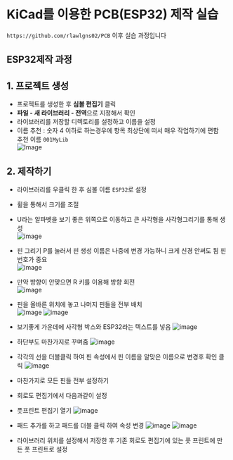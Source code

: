 # KiCad를 이용한 PCB(ESP32) 제작 실습
`https://github.com/rlawlgns02/PCB` 이후 실습 과정입니다
## ESP32제작 과정
## 1. 프로젝트 생성
- 프로젝트를 생성한 후 **심볼 편집기** 클릭
- **파일 - 새 라이브러리 - 전역**으로 지정해서 확인
- 라이브러리를 저장할 디렉토리를 설정하고 이름을 설정
- 이름 추천 : 숫자 4 이하로 하는경우에 항목 최상단에 떠서 매우 작업하기에 편함<br>
추천 이름 `001MyLib`<br>
![Image](https://github.com/user-attachments/assets/b4e20849-403e-42fe-a7a8-4c9e4dc9cb47)

## 2. 제작하기
- 라이브러리를 우클릭 한 후 심볼 이름 `ESP32`로 설정
- 휠을 통해서 크기를 조절

- U라는 알파벳을 보기 좋은 위쪽으로 이동하고 큰 사각형을 사각형그리기를 통해 생성<br>
![image](https://github.com/user-attachments/assets/1e4dca65-fd60-4aec-9c26-a5158bca0ee1)

- 핀 그리기 P를 눌러서 핀 생성 이름은 나중에 변경 가능하니 크게 신경 안써도 됨 핀 번호가 중요<br>
![image](https://github.com/user-attachments/assets/206eef7e-85b1-4227-a95b-92d4e4f3ed34)
- 만약 방향이 안맞으면 R 키를 이용해 방향 회전<br>
![image](https://github.com/user-attachments/assets/c0134b70-8412-43d8-9ee0-3cbf98d4ee4f)
- 핀을 올바른 위치에 놓고 나머지 핀들을 전부 배치<br>
![image](https://github.com/user-attachments/assets/65c18e87-21cf-43a3-a72f-0c27309ff8b4)
![image](https://github.com/user-attachments/assets/51b0a374-05ce-4511-a966-b56baed345fa)

- 보기좋게 가운데에 사각형 박스와 ESP32라는 텍스트를 넣음
![image](https://github.com/user-attachments/assets/fc54b9ad-dcf9-4e97-92d2-99e1dd1cd249)

- 하단부도 마찬가지로 꾸며줌
![image](https://github.com/user-attachments/assets/79fd7724-1c74-45e8-b8f3-e10e2c0f2acc)

- 각각의 선을 더블클릭 하여 핀 속성에서 핀 이름을 알맞은 이름으로 변경후 확인 클릭
![image](https://github.com/user-attachments/assets/35fd733a-186c-4211-8425-9139dd535b8d)

- 마찬가지로 모든 핀들 전부 설정하기

- 회로도 편집기에서 다음과같이 설정

- 풋프린트 편집기 열기
![image](https://github.com/user-attachments/assets/20bf40e1-b211-43d1-a1c6-ad6f529d0f9b)

- 패드 추가를 하고 패드를 더블 클릭 하여 속성 변경
![image](https://github.com/user-attachments/assets/cf936096-b2a4-4b66-b7c6-3a857b8d2362)
![image](https://github.com/user-attachments/assets/2852588f-c519-4823-a69c-3c4c01b7f8f2)


- 라이브러리 위치를 설정해서 저장한 후 기존 회로도 편집기에 있는 풋 프린트에 만든 풋 프린트로 설정

